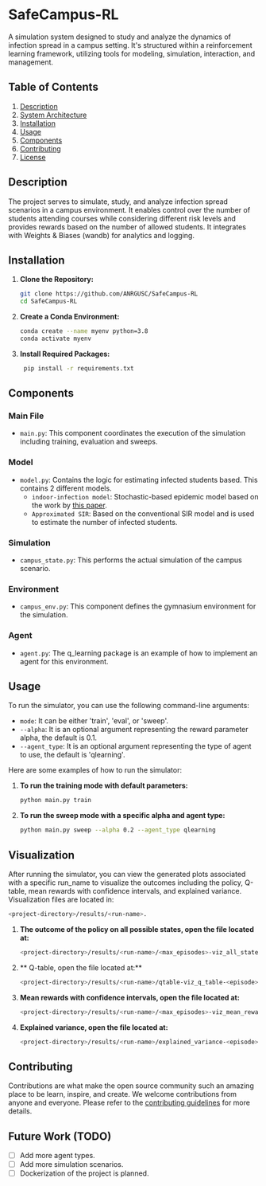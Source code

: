 # SafeCampus-RL

A simulation system designed to study and analyze the dynamics of infection spread in a campus setting. It's structured within a reinforcement learning framework, utilizing tools for modeling, simulation, interaction, and management.

## Table of Contents
1. [Description](#description)
2. [System Architecture](#system-architecture)
3. [Installation](#installation)
4. [Usage](#usage)
5. [Components](#components)
6. [Contributing](#contributing)
7. [License](#license)

## Description

The project serves to simulate, study, and analyze infection spread scenarios in a campus environment.
It enables control over the number of students attending courses while considering different risk levels and provides rewards based on the number of allowed students. 
It integrates with Weights & Biases (wandb) for analytics and logging.

## Installation

1. **Clone the Repository:**
   ```sh
   git clone https://github.com/ANRGUSC/SafeCampus-RL
   cd SafeCampus-RL
   ```
2. **Create a Conda Environment:**
   ```sh
   conda create --name myenv python=3.8
   conda activate myenv
   ```
3. **Install Required Packages:**
   ```sh
    pip install -r requirements.txt
    ```
## Components

### Main File
- `main.py`: This component coordinates the execution of the simulation including training, evaluation and sweeps.
### Model
- `model.py`: Contains the logic for estimating infected students based. This contains 2 different models.
    - `indoor-infection model`: Stochastic-based epidemic model based on the work by [this paper](https://www.pnas.org/doi/pdf/10.1073/pnas.2116165119). 
    - `Approximated SIR`: Based on the conventional SIR model and is used to estimate the number of infected students.
### Simulation
- `campus_state.py`: This performs the actual simulation of the campus scenario.
### Environment
- `campus_env.py`: This component defines the gymnasium environment for the simulation.
### Agent
- `agent.py`: The q_learning package is an example of how to implement an agent for this environment.

## Usage

To run the simulator, you can use the following command-line arguments:

- `mode`: It can be either 'train', 'eval', or 'sweep'.
- `--alpha`: It is an optional argument representing the reward parameter alpha, the default is 0.1.
- `--agent_type`: It is an optional argument representing the type of agent to use, the default is 'qlearning'.

Here are some examples of how to run the simulator:

1. **To run the training mode with default parameters:**
   ```sh
   python main.py train
    ```
2. **To run the sweep mode with a specific alpha and agent type:**
    ```sh
    python main.py sweep --alpha 0.2 --agent_type qlearning
     ```
## Visualization
After running the simulator, you can view the generated plots associated with a specific run_name 
to visualize the outcomes including the policy, Q-table, mean rewards with confidence intervals, and explained variance. 
Visualization files are located in:
```sh
<project-directory>/results/<run-name>.
```
1. **The outcome of the policy on all possible states, open the file located at:**
   ```sh
   <project-directory>/results/<run-name>/<max_episodes>-viz_all_states-<run_name>-<alpha>.png
    ```
2. ** Q-table, open the file located at:**
    ```sh
    <project-directory>/results/<run-name>/qtable-viz_q_table-<episode>.png
     ```
4. **Mean rewards with confidence intervals, open the file located at:**
    ```sh
    <project-directory>/results/<run-name>/<max_episodes>-viz_mean_rewards-<run_name>-<alpha>.png
     ```
5. **Explained variance, open the file located at:**
    ```sh
    <project-directory>/results/<run-name>/explained_variance-<episode>.png

     ```

## Contributing

Contributions are what make the open source community such an amazing place to be learn, inspire, and create. 
We welcome contributions from anyone and everyone. Please refer to the [contributing guidelines](CONTRIBUTING.md) for more details.

## Future Work (TODO)
- [ ] Add more agent types.
- [ ] Add more simulation scenarios.
- [ ] Dockerization of the project is planned.
